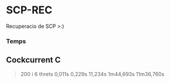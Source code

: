 # SCP-REC
Recuperacio de SCP >:)

### Temps
## Cockcurrent C
> 200 i 6 threts
0,011s 0,229s 11,234s 1m44,693s 11m36,760s

